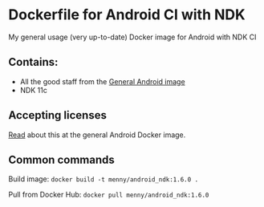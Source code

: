 # Dockerfile for Android CI with NDK
My general usage (very up-to-date) Docker image for Android with NDK CI 

## Contains:

* All the good staff from the [General Android image](https://github.com/menny/docker_android/blob/master/README.md)
* NDK 11c

## Accepting licenses
[Read](https://github.com/menny/docker_android/blob/master/README.md#accepting-licenses) about this at the general Android Docker image.

## Common commands
Build image: `docker build -t menny/android_ndk:1.6.0 .`

Pull from Docker Hub: `docker pull menny/android_ndk:1.6.0`